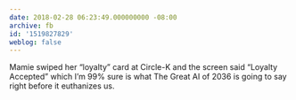 ```yaml
---
date: 2018-02-28 06:23:49.000000000 -08:00
archive: fb
id: '1519827829'
weblog: false
---
```


Mamie swiped her “loyalty” card at Circle-K and the screen said “Loyalty Accepted” which I’m 99% sure is what The Great AI of 2036 is going to say right before it euthanizes us.
